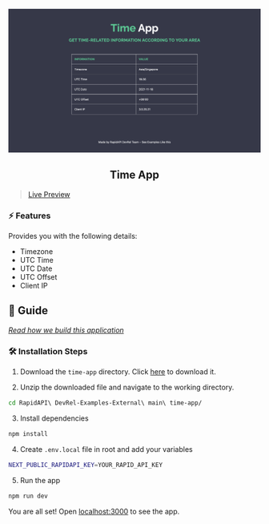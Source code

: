 ![cover](assets/cover.png)

<div align="center">
	<h2>Time App</h2>
</div>

> [Live Preview](https://rapidapi-example-time-app.vercel.app/)

### ⚡️ Features

Provides you with the following details:

- Timezone
- UTC Time
- UTC Date
- UTC Offset
- Client IP

## 📖 Guide

[*Read how we build this application*](https://rapidapi.com/guides/build-time-app)

### 🛠️ Installation Steps

1. Download the `time-app` directory. Click [here](https://download-directory.github.io/?url=https://github.com/RapidAPI/DevRel-Examples-External/tree/main/time-app) to download it.

2. Unzip the downloaded file and navigate to the working directory.

```bash
cd RapidAPI\ DevRel-Examples-External\ main\ time-app/
```

3. Install dependencies

```bash
npm install
```

4. Create `.env.local` file in root and add your variables

```bash
NEXT_PUBLIC_RAPIDAPI_KEY=YOUR_RAPID_API_KEY
```

5. Run the app

```bash
npm run dev
```

You are all set! Open [localhost:3000](http://localhost:3000/) to see the app.
